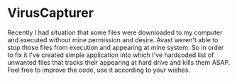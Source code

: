 # VirusCapturer
Recently I had situation that some files were downloaded to my computer and executed without mine permission and desire.
Avast weren't able to stop those files from execution and appearing at mine system. So in order to fix it I've created simple
application into which I've hardcoded list of unwanted files that tracks their appearing at hard drive and kills them ASAP.
Feel free to improve the code, use it according to your wishes.

